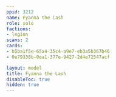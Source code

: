 ```yaml
---
ppid: 3212
name: Fyanna the Lash
role: solo
factions:
- legion
scans: 2
cards:
- b5ba1f5e-65a4-35c4-a9e7-eb3a5b367b46
- 0e79338b-0ea1-377e-9427-2d4e72547acf

layout: model
title: Fyanna the Lash
disableToc: true
hidden: true
---
```

